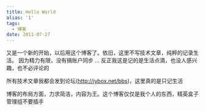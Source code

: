 ```yaml
---
title: Hello World
alias: '1'
tags:
  - 博客
date: 2011-07-27
---
```


又是一个新的开始，以后用这个博客了。依旧，这里不写技术文章，纯粹的记录生活。
因为精力有限，没有搞账户同步 ... 反正我这是记的是生活点滴，也没人感兴趣，也不必评论的

所有技术文章我都会发到论坛(http://jybox.net/bbs)，这里真的是只记生活

博客的布局方面，力求简洁，内容为王。这个博客仅仅是我个人的东西，精英盒子管理组不要插手
